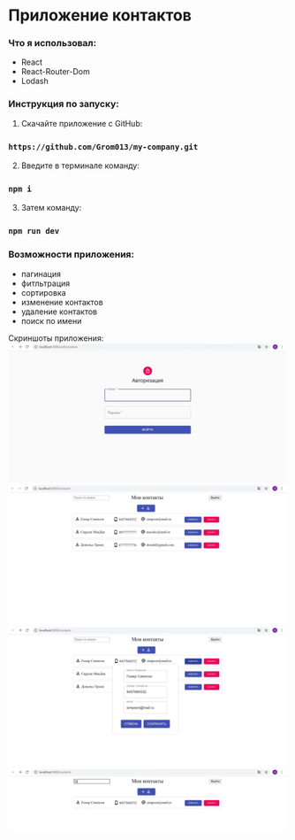 # Приложение контактов

### Что я использовал:

- React
- React-Router-Dom
- Lodash

### Инструкция по запуску:

1. Скачайте приложение с GitHub:

### `https://github.com/Grom013/my-company.git`

2. Введите в терминале команду:

### `npm i`

3. Затем команду:

### `npm run dev`

### Возможности приложения:

- пагинация
- фитльтрация
- сортировка
- изменение контактов
- удаление контактов
- поиск по имени

Скриншоты приложения:
![Header](https://github.com/musovvir/app-contacts/blob/main/src/assets/authorization.jpg)
![Header](https://github.com/musovvir/app-contacts/blob/main/src/assets/app-contacts.jpg)
![Header](https://github.com/musovvir/app-contacts/blob/main/src/assets/updating.jpg)
![Header](https://github.com/musovvir/app-contacts/blob/main/src/assets/search.jpg)
